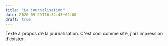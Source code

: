 ```yaml
---
title: "La journalisation"
date: 2020-09-29T16:32:43+02:00
draft: true
---
```

Texte à propos de la journalisation.
C'est cool comme site, j'ai l'impression d'exister.

